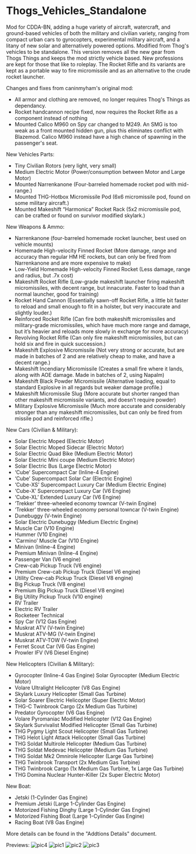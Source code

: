 # Thogs_Vehicles_Standalone
Mod for CDDA-BN, adding a huge variety of aircraft, watercraft, and ground-based vehicles of both the military and civilian variety, ranging from compact urban cars to gyrocopters, experimental military aircraft, and a litany of new solar and alternatively powered options. Modified from Thog's vehicles to be standalone. This version removes all the new gear from Thogs Things and keeps the mod strictly vehicle based. New professions are kept for those that like to roleplay. The Rocket Rifle and its variants are kept as a portable way to fire micromissile and as an alternative to the crude rocket launcher.

Changes and fixes from caninmyham's original mod:
- All armor and clothing are removed, no longer requires Thog's Things as dependancy.
- Rocket handcannon recipe fixed, now requires the Rocket Rifle as a component instead of nothing
- Mounted Calico M960 on Spy car changed to M249. An SMG is too weak as a front mounted hidden gun, plus this eliminates conflict with Blazemod. Calico M960 instead have a high chance of spawning in the passenger's seat.

New Vehicles Parts:
- Tiny Civilian Rotors (very light, very small)
- Medium Electric Motor (Power/consumption between Motor and Large Motor)
- Mounted Narrenkanone (Four-barreled homemade rocket pod with mid-range.)
- Mounted THG-Hotbox Micromissile Pod (6x6 micromissile pod, found on some military aircraft.)
- Mounted Makeshift “Harmonica” Rocket Rack (5x2 micromissile pod, can be crafted or found on survivor modified skylark.)

New Weapons & Ammo:
- Narrenkanone (four-barreled homemade rocket launcher, best used on vehicle mounts)
- Homemade High-velocity Finned Rocket (More damage, range and accuracy than regular HM  HE rockets, but can only be fired from Narrenkanone and are more expensive to make)
- Low-Yield Homemade High-velocity Finned Rocket (Less damage, range and radius, but .7x  cost)
- Makeshift Rocket Rifle (Low-grade makeshift launcher firing makeshift micromissiles, with  decent range, but innacurate. Faster to load than a normal launcher, good for training)
- Rocket Hand Cannon (Essentially sawn-off Rocket Rifle, a little bit faster to reload and small  enough to fit in a holster, but very inaccurate and slightly louder.)
- Reinforced Rocket Rifle (Can fire both makeshift micromissiles and military-grade micromissiles, which have much more range and damage, but it’s heavier and reloads more slowly in exchange for more accuracy)
- Revolving Rocket Rifle (Can only fire makeshift micromissiles, but can hold six and fire in quick succession.)
- Makeshift Explosive Micromissile (Not very strong or accurate, but are made in batches of 2 and are relatively cheap to make, and have a decent range.)
- Makeshift Incendiary Micromissile (Creates a small fire where it lands, along with AOE damage. Made in batches of 2, using Napalm)
- Makeshift Black Powder Micromissile (Alternative loading, equal to standard Explosive in all regards but weaker damage profile.)
- Makeshift Micromissile Slug (More accurate but shorter ranged than other makeshift micromissile variants, and doesn’t require powder)
- Military Explosive Micromissile (Much more accurate and considerably stronger than any makeshift micromissiles, but can only be fired from missile pod and reinforced rifle.)

New Cars (Civilian & Military):
- Solar Electric Moped (Electric Motor)
- Solar Electric Moped Sidecar (Electric Motor)
- Solar Electric Quad Bike (Medium Electric Motor)
- Solar Electric Mini coupe (Medium Electric Motor)
- Solar Electric Bus (Large Electric Motor)
- ‘Cube’ Supercompact Car (Inline-4 Engine)
- ‘Cube’ Supercompact Solar Car (Electric Engine)
- ‘Cube-XS’ Supercompact Luxury Car (Medium Electric Engine)
- ‘Cube-X’ Supercompact Luxury Car (V6 Engine)
- ‘Cube-XL’ Extended Luxury Car (V6 Engine)
- ‘Trekker’ three-wheeled economy towncar (V-twin Engine)
- ‘Trekker’ three-wheeled economy personal towncar (V-twin Engine)
- Dunebuggy (V-twin Engine)
- Solar Electric Dunebuggy (Medium Electric Engine)
- Muscle Car (V10 Engine)
- Hummer (V10 Engine)
- ‘Carmino’ Muscle Car (V10 Engine)
- Minivan (Inline-4 Engine)
- Premium Minivan (Inline-4 Engine)
- Passenger Van (V6 engine)
- Crew-cab Pickup Truck (V6 engine)
- Premium Crew-cab Pickup Truck (Diesel V6 engine)
- Utility Crew-cab Pickup Truck (Diesel V8 engine)
- Big Pickup Truck (V8 engine)
- Premium Big Pickup Truck (Diesel V8 engine)
- Big Utility Pickup Truck (V10 engine)
- RV Trailer
- Electric RV Trailer
- Rocketeer Technical
- Spy Car (V12 Gas Engine)
- Muskrat ATV (V-twin Engine)
- Muskrat ATV-MG (V-twin Engine)
- Muskrat ATV-TOW (V-twin Engine)
- Ferret Scout Car (V6 Gas Engine)
- Prowler IFV (V6 Diesel Engine)

New Helicopters (Civilian & Military):
- Gyrocopter (Inline-4 Gas Engine) Solar Gyrocopter (Medium Electric Motor) 
- Volare Ultralight Helicopter (V8 Gas Engine)
- Skylark Luxury Helicopter (Small Gas Turbine)
- Solar Soarer Electric Helicopter (Super Electric Motor)
- THG-C Twinbrook Cargo (2x Medium Gas Turbine)
- Predator Gyrocopter (V6 Gas Engine)
- Volare Pyromaniac Modified Helicopter (V12 Gas Engine)
- Skylark Survivalist Modified Helicopter (Small Gas Turbine)
- THG Pygmy Light Scout Helicopter (Small Gas Turbine)
- THG Helot Light Attack Helicopter (Small Gas Turbine)
- THG Soldat Multirole Helicopter (Medium Gas Turbine)
- THG Soldat Medevac Helicopter (Medium Gas Turbine)
- THG Soldat Mk2 Omnirole Helicopter (Large Gas Turbine)
- THG Twinbrook Transport (2x Medium Gas Turbine)
- THG Twinbrook Cargo (1x Medium Gas Turbine, 1x Large Gas Turbine)
- THG Domina Nuclear Hunter-Killer (2x Super Electric Motor)

New Boat:
- Jetski (1-Cylinder Gas Engine)
- Premium Jetski (Large 1-Cylinder Gas Engine)
- Motorized Fishing Dinghy (Large 1-Cylinder Gas Engine)
- Motorized Fishing Boat (Large 1-Cylinder Gas Engine)
- Racing Boat (V8 Gas Engine)

More details can be found in the "Addtions Details" document.

Previews:
![pic4](https://i.imgur.com/XKZbr4G.png)
![pic1](https://i.imgur.com/0li0xqH.png)
![pic2](https://i.imgur.com/DUBBmOc.png)
![pic3](https://i.imgur.com/roKdlPY.png)
